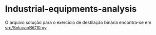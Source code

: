 # Industrial-equipments-analysis
 
O arquivo solução para o exercício de destilação binária encontra-se em [src/SolucaoBiG10.py](src/SolucaoBiG10.py).
